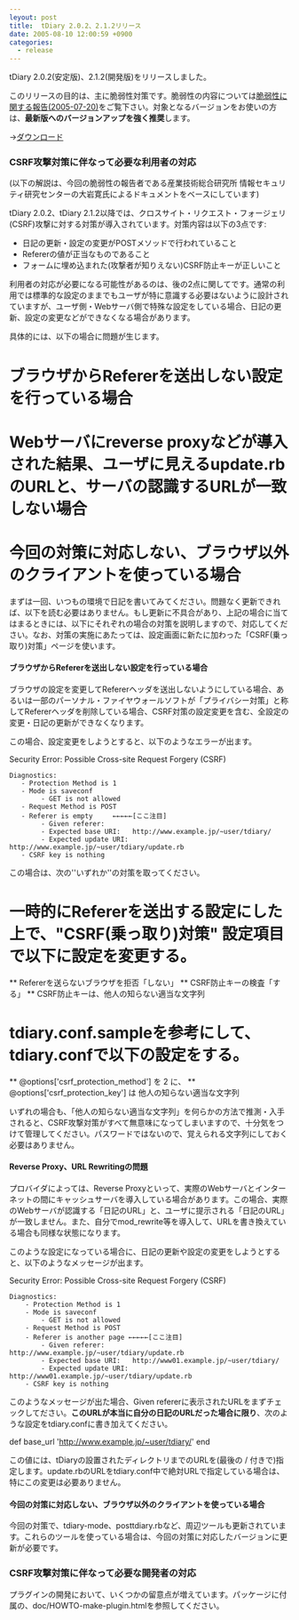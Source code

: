 ```yaml
---
leyout: post
title:  tDiary 2.0.2、2.1.2リリース
date: 2005-08-10 12:00:59 +0900
categories:
  - release
---
```

tDiary 2.0.2(安定版)、2.1.2(開発版)をリリースしました。

このリリースの目的は、主に脆弱性対策です。脆弱性の内容については[脆弱性に関する報告(2005-07-20)](20050720.html)をご覧下さい。対象となるバージョンをお使いの方は、**最新版へのバージョンアップを強く推奨**します。

→[ダウンロード](20021112.html)

### CSRF攻撃対策に伴なって必要な利用者の対応
(以下の解説は、今回の脆弱性の報告者である産業技術総合研究所 情報セキュリティ研究センターの大岩寛氏によるドキュメントをベースにしています)

tDiary 2.0.2、tDiary 2.1.2以降では、クロスサイト・リクエスト・フォージェリ(CSRF)攻撃に対する対策が導入されています。対策内容は以下の3点です:

* 日記の更新・設定の変更がPOSTメソッドで行われていること
* Refererの値が正当なものであること
* フォームに埋め込まれた(攻撃者が知りえない)CSRF防止キーが正しいこと

利用者の対応が必要になる可能性があるのは、後の2点に関してです。通常の利用では標準的な設定のままでもユーザが特に意識する必要はないように設計されていますが、ユーザ側・Webサーバ側で特殊な設定をしている場合、日記の更新、設定の変更などができなくなる場合があります。

具体的には、以下の場合に問題が生じます。

# ブラウザからRefererを送出しない設定を行っている場合
# Webサーバにreverse proxyなどが導入された結果、ユーザに見えるupdate.rbのURLと、サーバの認識するURLが一致しない場合
# 今回の対策に対応しない、ブラウザ以外のクライアントを使っている場合

まずは一回、いつもの環境で日記を書いてみてください。問題なく更新できれば、以下を読む必要はありません。もし更新に不具合があり、上記の場合に当てはまるときには、以下にそれぞれの場合の対策を説明しますので、対応してください。なお、対策の実施にあたっては、設定画面に新たに加わった「CSRF(乗っ取り)対策」ページを使います。

#### ブラウザからRefererを送出しない設定を行っている場合
ブラウザの設定を変更してRefererヘッダを送出しないようにしている場合、あるいは一部のパーソナル・ファイヤウォールソフトが「プライバシー対策」と称してRefererヘッダを削除している場合、CSRF対策の設定変更を含む、全設定の変更・日記の更新ができなくなります。

この場合、設定変更をしようとすると、以下のようなエラーが出ます。

 Security Error: Possible Cross-site Request Forgery (CSRF)
 
    Diagnostics:
       - Protection Method is 1
       - Mode is saveconf
            - GET is not allowed
       - Request Method is POST
       - Referer is empty     ←←←←←[ここ注目]
            - Given referer:       
            - Expected base URI:   http://www.example.jp/~user/tdiary/
            - Expected update URI: http://www.example.jp/~user/tdiary/update.rb
       - CSRF key is nothing

この場合は、次の''いずれか''の対策を取ってください。

# 一時的にRefererを送出する設定にした上で、"CSRF(乗っ取り)対策" 設定項目で以下に設定を変更する。
** Refererを送らないブラウザを拒否「しない」
** CSRF防止キーの検査「する」
** CSRF防止キーは、他人の知らない適当な文字列
# tdiary.conf.sampleを参考にして、tdiary.confで以下の設定をする。
** @options['csrf_protection_method'] を 2 に、
** @options['csrf_protection_key'] は 他人の知らない適当な文字列

いずれの場合も、「他人の知らない適当な文字列」を何らかの方法で推測・入手されると、CSRF攻撃対策がすべて無意味になってしまいますので、十分気をつけて管理してください。パスワードではないので、覚えられる文字列にしておく必要はありません。

#### Reverse Proxy、URL Rewritingの問題
プロバイダによっては、Reverse Proxyといって、実際のWebサーバとインターネットの間にキャッシュサーバを導入している場合があります。この場合、実際のWebサーバが認識する「日記のURL」と、ユーザに提示される「日記のURL」が一致しません。また、自分でmod_rewrite等を導入して、URLを書き換えている場合も同様な状態になります。

このような設定になっている場合に、日記の更新や設定の変更をしようとすると、以下のようなメッセージが出ます。

 Security Error: Possible Cross-site Request Forgery (CSRF)
 
    Diagnostics:
        - Protection Method is 1
        - Mode is saveconf
            - GET is not allowed
        - Request Method is POST
        - Referer is another page ←←←←←[ここ注目]
            - Given referer:       http://www.example.jp/~user/tdiary/update.rb
            - Expected base URI:   http://www01.example.jp/~user/tdiary/
            - Expected update URI: http://www01.example.jp/~user/tdiary/update.rb
        - CSRF key is nothing

このようなメッセージが出た場合、Given refererに表示されたURLをまずチェックしてださい。**このURLが本当に自分の日記のURLだった場合に限り**、次のような設定をtdiary.confに書き加えてください。

 def base_url 
    'http://www.example.jp/~user/tdiary/'
 end

この値には、tDiaryの設置されたディレクトリまでのURLを(最後の / 付きで)指定します。update.rbのURLをtdiary.conf中で絶対URLで指定している場合は、特にこの変更は必要ありません。

#### 今回の対策に対応しない、ブラウザ以外のクライアントを使っている場合
今回の対策で、tdiary-mode、posttdiary.rbなど、周辺ツールも更新されています。これらのツールを使っている場合は、今回の対策に対応したバージョンに更新が必要です。

### CSRF攻撃対策に伴なって必要な開発者の対応
プラグインの開発において、いくつかの留意点が増えています。パッケージに付属の、doc/HOWTO-make-plugin.htmlを参照してください。

